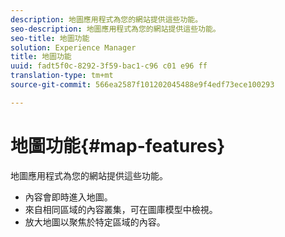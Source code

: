 ```yaml
---
description: 地圖應用程式為您的網站提供這些功能。
seo-description: 地圖應用程式為您的網站提供這些功能。
seo-title: 地圖功能
solution: Experience Manager
title: 地圖功能
uuid: fadt5f0c-8292-3f59-bac1-c96 c01 e96 ff
translation-type: tm+mt
source-git-commit: 566ea2587f101202045488e9f4edf73ece100293

---
```



# 地圖功能{#map-features}

地圖應用程式為您的網站提供這些功能。



* 內容會即時進入地圖。
* 來自相同區域的內容叢集，可在圖庫模型中檢視。
* 放大地圖以聚焦於特定區域的內容。

